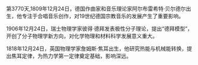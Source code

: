 第3770天,1809年12月24日，德国作曲家和音乐理论家阿尔布雷希特·贝尔德尔出生，他专注于合唱音乐创作，对19世纪德国宗教音乐的发展产生了重要影响。

1906年12月24日，瑞士物理学家彼得·德拜发表极性分子理论，提出“德拜模型”，开创了分子物理学新方向，对化学物理和材料科学发展意义重大。


1818年12月24日，英国物理学家詹姆斯·焦耳出生，他研究热能与机械能转换，提出焦耳定律，为热力学第一定律奠定基础，影响深远。